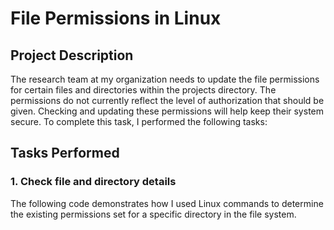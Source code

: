 # File Permissions in Linux

## **Project Description**
The research team at my organization needs to update the file permissions for certain files and directories within the projects directory. The permissions do not currently reflect the level of authorization that should be given. Checking and updating these permissions will help keep their system secure. To complete this task, I performed the following tasks:

## **Tasks Performed**
### 1. **Check file and directory details**

The following code demonstrates how I used Linux commands to determine the existing permissions set for a specific directory in the file system.


